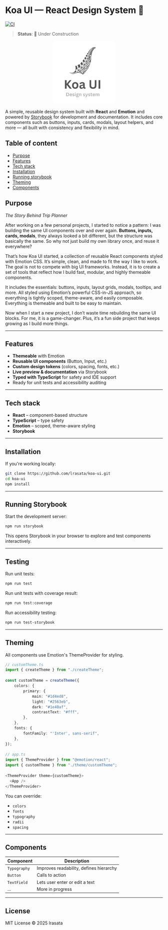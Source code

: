 # Koa UI — React Design System 🚧

[![CI](https://github.com/lrasata/koa-ui/actions/workflows/ci.yml/badge.svg)](https://github.com/lrasata/koa-ui/actions/workflows/ci.yml)

> **Status**: 🚧 Under Construction

<div style="text-align: center;">
<img src="https://raw.githubusercontent.com/lrasata/koa-ui/refs/heads/main/docs/koa.png" alt="koa ui logo" width="200" />
</div>

A simple, reusable design system built with **React** and **Emotion** and powered by [Storybook](https://storybook.js.org/) for development and documentation.
It includes core components such as buttons, inputs, cards, modals, layout helpers, and more — all built with consistency and flexibility in mind.

## Table of content

- [Purpose](#purpose)
- [Features](#features)
- [Tech stack](#tech-stack)
- [Installation](#installation)
- [Running storybook](#running-storybook)
- [Theming](#theming)
- [Components](#components)

## Purpose

_The Story Behind Trip Planner_

After working on a few personal projects, I started to notice a pattern: I was building the same UI components over and over again.
**Buttons, inputs, cards, modals**, they always looked a bit different, but the structure was basically the same. So why not
just build my own library once, and reuse it everywhere?

That’s how Koa UI started, a collection of reusable React components styled with Emotion CSS. It’s simple, clean, and made
to fit the way I like to work. The goal is not to compete with big UI frameworks. Instead, it is to create a set of tools
that reflect how I build fast, modular, and highly themeable components.

It includes the essentials: buttons, inputs, layout grids, modals, tooltips, and more. All styled using Emotion’s powerful CSS-in-JS approach,
so everything is tightly scoped, theme-aware, and easily composable. Everything is themeable and built to be easy to maintain.

Now when I start a new project, I don’t waste time rebuilding the same UI blocks. For me, it is a game-changer. Plus,
it’s a fun side project that keeps growing as I build more things.

---

## Features

- **Themeable** with Emotion
- **Reusable UI components** (Button, Input, etc.)
- **Custom design tokens** (colors, spacing, fonts, etc.)
- **Live preview & documentation** via Storybook
- **Typed with TypeScript** for safety and IDE support
- Ready for unit tests and accessibility auditing

---

## Tech stack

- **React** – component-based structure
- **TypeScript** – type safety
- **Emotion** – scoped, theme-aware styling
- **Storybook**

---

## Installation

If you're working locally:

```bash
git clone https://github.com/lrasata/koa-ui.git
cd koa-ui
npm install
```

---

## Running Storybook

Start the development server:

```bash
npm run storybook
```

This opens Storybook in your browser to explore and test components interactively.

---

## Testing

Run unit tests:

```bash
npm run test
```

Run unit tests with coverage result:

```bash
npm run test:coverage
```

Run accessibility testing:

```bash
npm run test-storybook
```

---

## Theming

All components use Emotion's ThemeProvider for styling.

```ts
// customTheme.ts
import { createTheme } from "./createTheme";

const customTheme = createTheme({
    colors: {
        primary: {
            main: "#1d4ed8",
            light: "#2563eb",
            dark: "#1e40af",
            contrastText: "#fff",
        },
    },
    fonts: {
        fontFamily: "'Inter', sans-serif",
    },
});

// app.ts
import { ThemeProvider } from "@emotion/react";
import { customTheme } from "./theme/customTheme";

<ThemeProvider theme={customTheme}>
  <App />
</ThemeProvider>
```

You can override:

- `colors`
- `fonts`
- `typography`
- `radii`
- `spacing`

---

## Components

| Component    | Description                             |
|--------------|-----------------------------------------|
| `Typography` | Improves readability, defines hierarchy |
| `Button`     | Calls to action                         |
| `TextField`  | Lets user enter or edit a text          |
| ...          | More in progress                        |

---

## License

MIT License © 2025 lrasata
